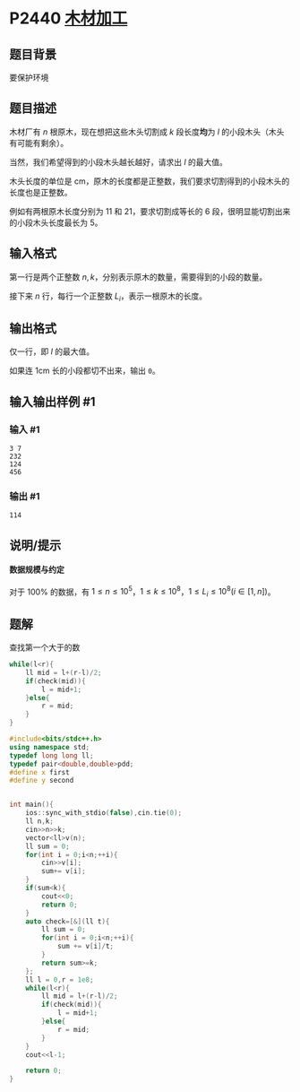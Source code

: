 # P2440 [木材加工](https://www.luogu.com.cn/problem/P2440)

## 题目背景

要保护环境

## 题目描述

木材厂有 $n$ 根原木，现在想把这些木头切割成 $k$ 段长度**均**为 $l$ 的小段木头（木头有可能有剩余）。

当然，我们希望得到的小段木头越长越好，请求出 $l$ 的最大值。

木头长度的单位是 $\text{cm}$，原木的长度都是正整数，我们要求切割得到的小段木头的长度也是正整数。

例如有两根原木长度分别为 $11$ 和 $21$，要求切割成等长的 $6$ 段，很明显能切割出来的小段木头长度最长为 $5$。

## 输入格式

第一行是两个正整数 $n,k$，分别表示原木的数量，需要得到的小段的数量。

接下来 $n$ 行，每行一个正整数 $L_i$，表示一根原木的长度。

## 输出格式

仅一行，即 $l$ 的最大值。

如果连 $\text{1cm}$ 长的小段都切不出来，输出 `0`。

## 输入输出样例 #1

### 输入 #1

```
3 7
232
124
456
```

### 输出 #1

```
114
```

## 说明/提示

#### 数据规模与约定

对于 $100\%$ 的数据，有 $1\le n\le 10^5$，$1\le k\le 10^8$，$1\le L_i\le 10^8(i\in[1,n])$。

## 题解
查找第一个大于的数
```cpp
while(l<r){
	ll mid = l+(r-l)/2;
	if(check(mid)){
		l = mid+1;
	}else{
		r = mid;
	}
}
```

```cpp
#include<bits/stdc++.h>
using namespace std;
typedef long long ll;
typedef pair<double,double>pdd;
#define x first
#define y second


int main(){
    ios::sync_with_stdio(false),cin.tie(0);
    ll n,k;
    cin>>n>>k;
    vector<ll>v(n);
    ll sum = 0;
    for(int i = 0;i<n;++i){
        cin>>v[i];
        sum+= v[i];
    }
    if(sum<k){
        cout<<0;
        return 0;
    }
    auto check=[&](ll t){
        ll sum = 0;
        for(int i = 0;i<n;++i){
            sum += v[i]/t;
        }
        return sum>=k;
    };
    ll l = 0,r = 1e8;
    while(l<r){
        ll mid = l+(r-l)/2;
        if(check(mid)){
            l = mid+1;
        }else{
            r = mid;
        }
    }
    cout<<l-1;

    return 0;
}
```